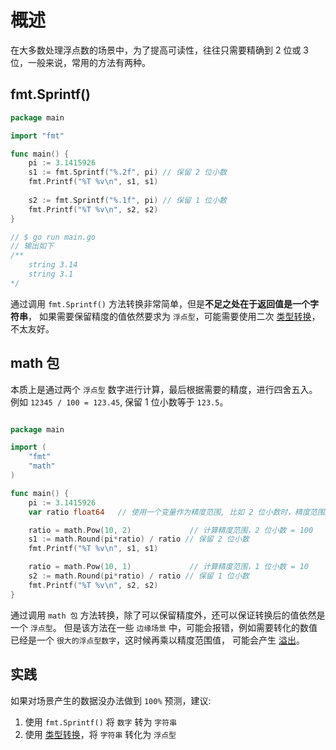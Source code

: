 # 概述

在大多数处理浮点数的场景中，为了提高可读性，往往只需要精确到 2 位或 3 位，一般来说，常用的方法有两种。

## fmt.Sprintf()

```go
package main

import "fmt"

func main() {
	pi := 3.1415926
	s1 := fmt.Sprintf("%.2f", pi) // 保留 2 位小数
	fmt.Printf("%T %v\n", s1, s1)
    
	s2 := fmt.Sprintf("%.1f", pi) // 保留 1 位小数
	fmt.Printf("%T %v\n", s2, s2)
}

// $ go run main.go
// 输出如下 
/**
    string 3.14
    string 3.1
*/
```

通过调用 `fmt.Sprintf()` 方法转换非常简单，但是**不足之处在于返回值是一个字符串**，
如果需要保留精度的值依然要求为 `浮点型`，可能需要使用二次 [类型转换](data_convert.md)，不太友好。

## math 包
本质上是通过两个 `浮点型` 数字进行计算，最后根据需要的精度，进行四舍五入。 例如 `12345 / 100 = 123.45`, 保留 1 位小数等于 `123.5`。 

```go

package main

import (
	"fmt"
	"math"
)

func main() {
	pi := 3.1415926     
	var ratio float64   // 使用一个变量作为精度范围, 比如 2 位小数时，精度范围应该为 100 

	ratio = math.Pow(10, 2)             // 计算精度范围，2 位小数 = 100
	s1 := math.Round(pi*ratio) / ratio // 保留 2 位小数
	fmt.Printf("%T %v\n", s1, s1)

	ratio = math.Pow(10, 1)             // 计算精度范围，1 位小数 = 10
	s2 := math.Round(pi*ratio) / ratio // 保留 1 位小数
	fmt.Printf("%T %v\n", s2, s2)
}
```

通过调用 `math 包` 方法转换，除了可以保留精度外，还可以保证转换后的值依然是一个 `浮点型`。
但是该方法在一些 `边缘场景` 中，可能会报错，例如需要转化的数值已经是一个 `很大的浮点型数字`，这时候再乘以精度范围值，
可能会产生 [溢出](https://zh.wikipedia.org/wiki/%E7%AE%97%E8%A1%93%E6%BA%A2%E5%87%BA)。

## 实践

如果对场景产生的数据没办法做到 `100%` 预测，建议:
1. 使用 `fmt.Sprintf()` 将 `数字` 转为 `字符串`
2. 使用 [类型转换](data_convert.md)，将 `字符串` 转化为 `浮点型`